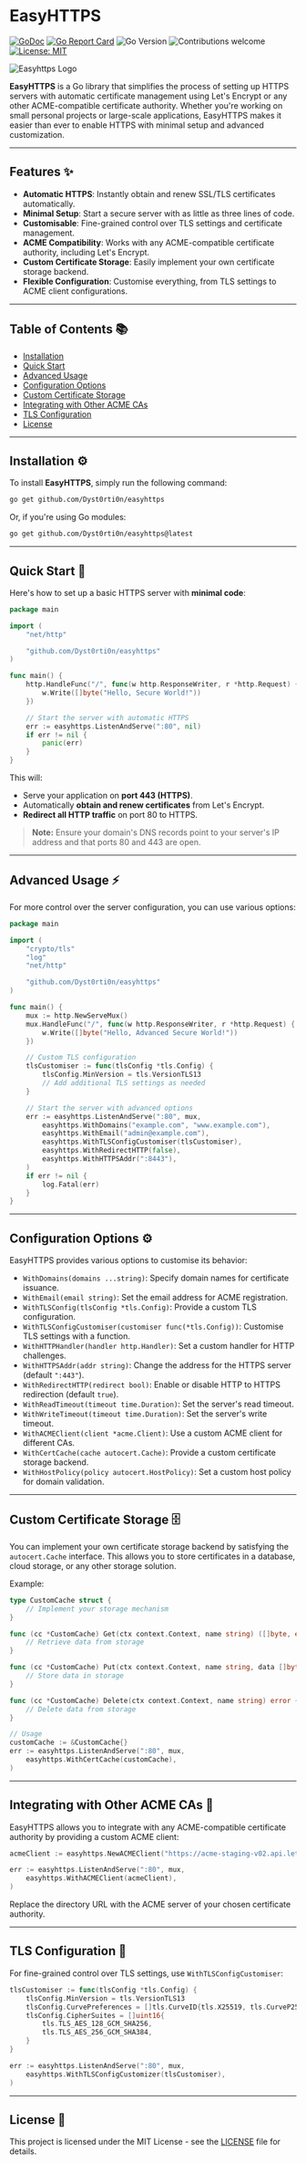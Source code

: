 # EasyHTTPS

[![GoDoc](https://godoc.org/github.com/Dyst0rti0n/easyhttps?status.svg)](https://godoc.org/github.com/Dyst0rti0n/easyhttps)
[![Go Report Card](https://goreportcard.com/badge/github.com/Dyst0rti0n/easyhttps)](https://goreportcard.com/report/github.com/Dyst0rti0n/easyhttps)
![Go Version](https://img.shields.io/github/go-mod/go-version/Dyst0rti0n/easyhttps)
![Contributions welcome](https://img.shields.io/badge/contributions-welcome-brightgreen.svg?style=flat)
[![License: MIT](https://img.shields.io/badge/License-MIT-yellow.svg)](https://opensource.org/licenses/MIT)

![Easyhttps Logo](./easyhttps.png)

**EasyHTTPS** is a Go library that simplifies the process of setting up HTTPS servers with automatic certificate management using Let's Encrypt or any other ACME-compatible certificate authority. Whether you're working on small personal projects or large-scale applications, EasyHTTPS makes it easier than ever to enable HTTPS with minimal setup and advanced customization.

---

## Features ✨

- **Automatic HTTPS**: Instantly obtain and renew SSL/TLS certificates automatically.
- **Minimal Setup**: Start a secure server with as little as three lines of code.
- **Customisable**: Fine-grained control over TLS settings and certificate management.
- **ACME Compatibility**: Works with any ACME-compatible certificate authority, including Let's Encrypt.
- **Custom Certificate Storage**: Easily implement your own certificate storage backend.
- **Flexible Configuration**: Customise everything, from TLS settings to ACME client configurations.

---

## Table of Contents 📚

- [Installation](#installation)
- [Quick Start](#quick-start)
- [Advanced Usage](#advanced-usage)
- [Configuration Options](#configuration-options)
- [Custom Certificate Storage](#custom-certificate-storage)
- [Integrating with Other ACME CAs](#integrating-with-other-acme-cas)
- [TLS Configuration](#tls-configuration)
- [License](#license)

---

## Installation ⚙️

To install **EasyHTTPS**, simply run the following command:

```bash
go get github.com/Dyst0rti0n/easyhttps
```

Or, if you're using Go modules:

```bash
go get github.com/Dyst0rti0n/easyhttps@latest
```

---

## Quick Start 🚀

Here's how to set up a basic HTTPS server with **minimal code**:

```go
package main

import (
    "net/http"

    "github.com/Dyst0rti0n/easyhttps"
)

func main() {
    http.HandleFunc("/", func(w http.ResponseWriter, r *http.Request) {
        w.Write([]byte("Hello, Secure World!"))
    })

    // Start the server with automatic HTTPS
    err := easyhttps.ListenAndServe(":80", nil)
    if err != nil {
        panic(err)
    }
}
```

This will:

- Serve your application on **port 443 (HTTPS)**.
- Automatically **obtain and renew certificates** from Let's Encrypt.
- **Redirect all HTTP traffic** on port 80 to HTTPS.

> **Note:** Ensure your domain's DNS records point to your server's IP address and that ports 80 and 443 are open.

---

## Advanced Usage ⚡

For more control over the server configuration, you can use various options:

```go
package main

import (
    "crypto/tls"
    "log"
    "net/http"

    "github.com/Dyst0rti0n/easyhttps"
)

func main() {
    mux := http.NewServeMux()
    mux.HandleFunc("/", func(w http.ResponseWriter, r *http.Request) {
        w.Write([]byte("Hello, Advanced Secure World!"))
    })

    // Custom TLS configuration
    tlsCustomiser := func(tlsConfig *tls.Config) {
        tlsConfig.MinVersion = tls.VersionTLS13
        // Add additional TLS settings as needed
    }

    // Start the server with advanced options
    err := easyhttps.ListenAndServe(":80", mux,
        easyhttps.WithDomains("example.com", "www.example.com"),
        easyhttps.WithEmail("admin@example.com"),
        easyhttps.WithTLSConfigCustomiser(tlsCustomiser),
        easyhttps.WithRedirectHTTP(false),
        easyhttps.WithHTTPSAddr(":8443"),
    )
    if err != nil {
        log.Fatal(err)
    }
}
```

---

## Configuration Options ⚙️

EasyHTTPS provides various options to customise its behavior:

- `WithDomains(domains ...string)`: Specify domain names for certificate issuance.
- `WithEmail(email string)`: Set the email address for ACME registration.
- `WithTLSConfig(tlsConfig *tls.Config)`: Provide a custom TLS configuration.
- `WithTLSConfigCustomiser(customiser func(*tls.Config))`: Customise TLS settings with a function.
- `WithHTTPHandler(handler http.Handler)`: Set a custom handler for HTTP challenges.
- `WithHTTPSAddr(addr string)`: Change the address for the HTTPS server (default `":443"`).
- `WithRedirectHTTP(redirect bool)`: Enable or disable HTTP to HTTPS redirection (default `true`).
- `WithReadTimeout(timeout time.Duration)`: Set the server's read timeout.
- `WithWriteTimeout(timeout time.Duration)`: Set the server's write timeout.
- `WithACMEClient(client *acme.Client)`: Use a custom ACME client for different CAs.
- `WithCertCache(cache autocert.Cache)`: Provide a custom certificate storage backend.
- `WithHostPolicy(policy autocert.HostPolicy)`: Set a custom host policy for domain validation.

---

## Custom Certificate Storage 🗄️

You can implement your own certificate storage backend by satisfying the `autocert.Cache` interface. This allows you to store certificates in a database, cloud storage, or any other storage solution.

Example:

```go
type CustomCache struct {
    // Implement your storage mechanism
}

func (cc *CustomCache) Get(ctx context.Context, name string) ([]byte, error) {
    // Retrieve data from storage
}

func (cc *CustomCache) Put(ctx context.Context, name string, data []byte) error {
    // Store data in storage
}

func (cc *CustomCache) Delete(ctx context.Context, name string) error {
    // Delete data from storage
}

// Usage
customCache := &CustomCache{}
err := easyhttps.ListenAndServe(":80", mux,
    easyhttps.WithCertCache(customCache),
)
```

---

## Integrating with Other ACME CAs 🔗

EasyHTTPS allows you to integrate with any ACME-compatible certificate authority by providing a custom ACME client:

```go
acmeClient := easyhttps.NewACMEClient("https://acme-staging-v02.api.letsencrypt.org/directory", nil)

err := easyhttps.ListenAndServe(":80", mux,
    easyhttps.WithACMEClient(acmeClient),
)
```

Replace the directory URL with the ACME server of your chosen certificate authority.

---

## TLS Configuration 🔐

For fine-grained control over TLS settings, use `WithTLSConfigCustomiser`:

```go
tlsCustomiser := func(tlsConfig *tls.Config) {
    tlsConfig.MinVersion = tls.VersionTLS13
    tlsConfig.CurvePreferences = []tls.CurveID{tls.X25519, tls.CurveP256}
    tlsConfig.CipherSuites = []uint16{
        tls.TLS_AES_128_GCM_SHA256,
        tls.TLS_AES_256_GCM_SHA384,
    }
}

err := easyhttps.ListenAndServe(":80", mux,
    easyhttps.WithTLSConfigCustomizer(tlsCustomiser),
)
```

---

## License 📝

This project is licensed under the MIT License - see the [LICENSE](LICENSE) file for details.
